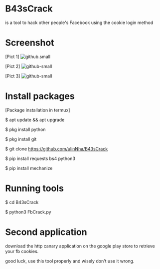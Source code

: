 # B43sCrack

is a tool to hack other people's Facebook using the cookie login method

# Screenshot
[Pict 1]
![github.small](https://github.com/ulinNha/B43sCrack/blob/master/image1.png)

[Pict 2]
![github-small](https://github.com/ulinNha/B43sCrack/blob/master/image2.png)

[Pict 3]
![github-small](https://github.com/ulinNha/B43sCrack/blob/master/image3.png)


# Install packages

[Package installation in termux]

$ apt update && apt upgrade 

$ pkg install python 

$ pkg install git 

$ git clone https://github.com/ulinNha/B43sCrack
 
$ pip install requests bs4 python3 

$ pip install mechanize


# Running tools

$ cd B43sCrack

$ python3 FbCrack.py

# Second application

download the http canary application
on the google play store to retrieve
your fb cookies.

good luck, use this tool properly and wisely
don't use it wrong.
